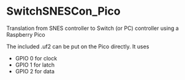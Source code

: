 # SwitchSNESCon_Pico
Translation from SNES controller to Switch (or PC) controller using a Raspberry Pico

The included .uf2 can be put on the Pico directly.  It uses
- GPIO 0 for clock
- GPIO 1 for latch
- GPIO 2 for data

